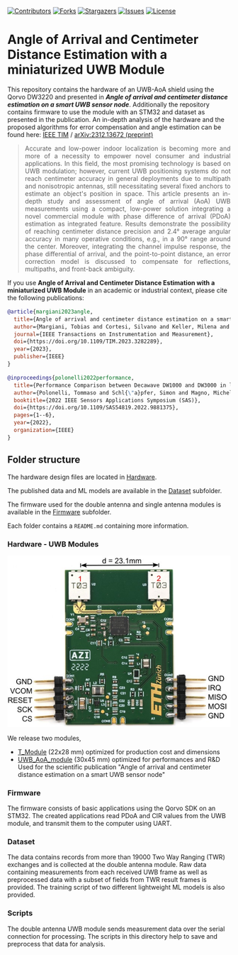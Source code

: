 <!--
*** Template source: https://github.com/othneildrew/Best-README-Template/blob/master/README.md
-->

<!-- PROJECT SHIELDS -->
<!--
*** I'm using markdown "reference style" links for readability.
*** Reference links are enclosed in brackets [ ] instead of parentheses ( ).
*** See the bottom of this document for the declaration of the reference variables
*** for contributors-url, forks-url, etc. This is an optional, concise syntax you may use.
*** https://www.markdownguide.org/basic-syntax/#reference-style-links
-->
[![Contributors][contributors-shield]][contributors-url]
[![Forks][forks-shield]][forks-url]
[![Stargazers][stars-shield]][stars-url]
[![Issues][issues-shield]][issues-url]
[![License][license-shield]][license-url]


# Angle of Arrival and Centimeter Distance Estimation with a miniaturized UWB Module

This repository contains the hardware of an UWB-AoA shield using the Qorvo DW3220 and presented in ***Angle of arrival and centimeter distance estimation on a smart UWB sensor node***. 
Additionally the repository contains firmware to use the module with an STM32 and dataset as presented in the publication. An in-depth analysis of  the hardware and the proposed algorithms for error compensation and angle estimation can be found here: 
[IEEE TIM](https://doi.org/10.1109/TIM.2023.3282289) / [arXiv:2312.13672 (preprint)](https://doi.org/10.48550/arXiv.2312.13672)

> <div align="justify">Accurate and low-power indoor localization is becoming more and more of a necessity to empower novel consumer and industrial applications. In this field, the most promising technology is based on UWB modulation; however, current UWB positioning systems do not reach centimeter accuracy in general deployments due to multipath and nonisotropic antennas, still necessitating several fixed anchors to estimate an object's position in space. This article presents an in-depth study and assessment of angle of arrival (AoA) UWB measurements using a compact, low-power solution integrating a novel commercial module with phase difference of arrival (PDoA) estimation as integrated feature. Results demonstrate the possibility of reaching centimeter distance precision and 2.4° average angular accuracy in many operative conditions, e.g., in a 90° range around the center. Moreover, integrating the channel impulse response, the phase differential of arrival, and the point-to-point distance, an error correction model is discussed to compensate for reflections, multipaths, and front-back ambiguity.</div>

If you use **Angle of Arrival and Centimeter Distance Estimation with a miniaturized UWB Module** in an academic or industrial context, please cite the following publications:

```bibtex
@article{margiani2023angle,
  title={Angle of arrival and centimeter distance estimation on a smart UWB sensor node},
  author={Margiani, Tobias and Cortesi, Silvano and Keller, Milena and Vogt, Christian and Polonelli, Tommaso and Magno, Michele},
  journal={IEEE Transactions on Instrumentation and Measurement},
  doi={https://doi.org/10.1109/TIM.2023.3282289},
  year={2023},
  publisher={IEEE}
}
```

```bibtex
@inproceedings{polonelli2022performance,
  title={Performance Comparison between Decawave DW1000 and DW3000 in low-power double side ranging applications},
  author={Polonelli, Tommaso and Schl{\"a}pfer, Simon and Magno, Michele},
  booktitle={2022 IEEE Sensors Applications Symposium (SAS)},
  doi={https://doi.org/10.1109/SAS54819.2022.9881375},
  pages={1--6},
  year={2022},
  organization={IEEE}
}
```
## Folder structure

The hardware design files are located in [Hardware](Hardware).

The published data and ML models are available in the [Dataset](Dataset) subfolder.

The firmware used for the double antenna and single antenna modules is
available in the [Firmware](Firmware) subfolder.

Each folder contains a `README.md` containing more information.

### Hardware - UWB Modules

![Double Antenna Module](Figures/double_antenna_module.jpg)

We release two modules,
- [T_Module](Hardware/T_module) (22x28 mm) optimized for production cost and dimensions
- [UWB_AoA_module](Hardware/UWB_AoA_module) (30x45 mm) optimized for performances and R&D
   Used for the scientific publication "Angle of arrival and centimeter distance estimation on a smart UWB sensor node"

### Firmware

The firmware consists of basic applications using the Qorvo SDK on an STM32. The created applications read PDoA and CIR values from the UWB module, and transmit them to the computer using UART.

### Dataset

The data contains records from more than 19000 Two Way Ranging (TWR) exchanges
and is collected at the double antenna module. Raw data containing
measurements from each received UWB frame as well as preprocessed data with a
subset of fields from TWR result frames is provided. The training script of two different lightweight ML models is also provided. 

### Scripts

The double antenna UWB module sends measurement data over the serial connection for processing. The scripts in this directory help to save and preprocess that data for analysis.




[contributors-shield]: https://img.shields.io/github/contributors/ETH-PBL/UWB_DualAntenna_AoA.svg?style=flat-square
[contributors-url]: https://github.com/ETH-PBL/UWB_DualAntenna_AoA/graphs/contributors
[forks-shield]: https://img.shields.io/github/forks/ETH-PBL/UWB_DualAntenna_AoA.svg?style=flat-square
[forks-url]: https://github.com/ETH-PBL/UWB_DualAntenna_AoA/network/members
[stars-shield]: https://img.shields.io/github/stars/ETH-PBL/UWB_DualAntenna_AoA.svg?style=flat-square
[stars-url]: https://github.com/ETH-PBL/UWB_DualAntenna_AoA/stargazers
[issues-shield]: https://img.shields.io/github/issues/ETH-PBL/UWB_DualAntenna_AoA.svg?style=flat-square
[issues-url]: https://github.com/ETH-PBL/UWB_DualAntenna_AoA/issues
[license-shield]: https://img.shields.io/github/license/ETH-PBL/UWB_DualAntenna_AoA.svg?style=flat-square
[license-url]: https://github.com/ETH-PBL/UWB_DualAntenna_AoA/blob/master/LICENSE


